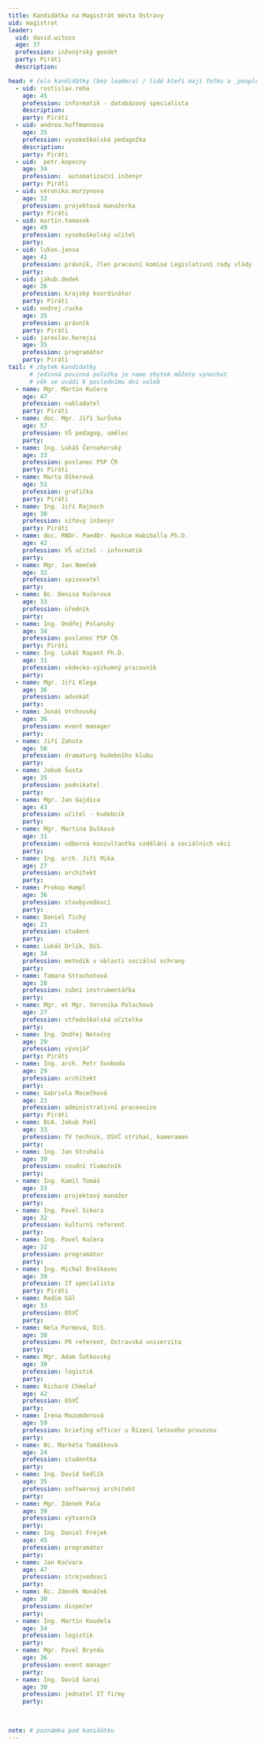```yaml
---
title: Kandidátka na Magistrát města Ostravy
uid: magistrat
leader:
  uid: david.witosz
  age: 37
  profession: inženýrský geodet
  party: Piráti
  description: 

head: # čelo kandidátky (bez leadera) / lidé kteří mají fotku a _people/jmeno.md
  - uid: rostislav.reha
    age: 45  
    profession: informatik - databázový specialista
    description: 
    party: Piráti
  - uid: andrea.hoffmannova
    age: 35  
    profession: vysokoškolská pedagožka
    description: 
    party: Piráti
  - uid:  petr.kopecny
    age: 34
    profession:  automatizační inženýr
    party: Piráti
  - uid: veronika.murzynova
    age: 32
    profession: projektová manažerka
    party: Piráti
  - uid: martin.tomasek
    age: 49
    profession: vysokoškolský učitel
    party:
  - uid: lukas.jansa
    age: 41
    profession: právník, člen pracovní komise Legislativní rady vlády
    party:
  - uid: jakub.dedek
    age: 26
    profession: krajský koordinátor
    party: Piráti
  - uid: ondrej.rucka
    age: 35
    profession: právník
    party: Piráti
  - uid: jaroslav.horejsi
    age: 35
    profession: programátor
    party: Piráti
tail: # zbytek kandidatky
      # jedinná povinná položka je name zbytek můžete vynechat
      # věk se uvádí k poslednímu dni voleb
  - name: Mgr. Martin Kučera
    age: 47
    profession: nakladatel
    party: Piráti
  - name: doc. Mgr. Jiří Surůvka
    age: 57
    profession: VŠ pedagog, umělec
    party:
  - name: Ing. Lukáš Černohorský
    age: 33
    profession: poslanec PSP ČR
    party: Piráti
  - name: Marta Oškerová
    age: 51
    profession: grafička
    party: Piráti
  - name: Ing. Jiří Rajnoch
    age: 30
    profession: síťový inženýr
    party: Piráti
  - name: doc. RNDr. PaedDr. Hashim Habiballa Ph.D.
    age: 42
    profession: VŠ učitel - informatik
    party:
  - name: Mgr. Jan Nemček
    age: 32
    profession: spisovatel
    party:
  - name: Bc. Denisa Kučerová
    age: 33
    profession: úředník
    party:
  - name: Ing. Ondřej Polanský
    age: 34
    profession: poslanec PSP ČR
    party: Piráti
  - name: Ing. Lukáš Rapant Ph.D.
    age: 31
    profession: vědecko-výzkumný pracovník
    party:
  - name: Mgr. Jiří Klega
    age: 36
    profession: advokát
    party:
  - name: Jonáš Vrchovský
    age: 36
    profession: event manager
    party:
  - name: Jiří Zahuta
    age: 56
    profession: dramaturg hudebního klubu
    party:
  - name: Jakub Šusta
    age: 35
    profession: podnikatel
    party:
  - name: Mgr. Jan Gajdica
    age: 43
    profession: učitel - hudebník
    party:
  - name: Mgr. Martina Dušková
    age: 31
    profession: odborná konzultantka vzdělání a sociálních věcí
    party:
  - name: Ing. arch. Jiří Mika
    age: 27
    profession: architekt
    party:
  - name: Prokop Hampl
    age: 36
    profession: stavbyvedoucí
    party:
  - name: Daniel Tichý
    age: 21
    profession: student
    party:
  - name: Lukáš Drlík, DiS.
    age: 34
    profession: metodik v oblasti sociální ochrany
    party:
  - name: Tamara Strachotová
    age: 28
    profession: zubní instrumentářka
    party:
  - name: Mgr. et Mgr. Veronika Polachová
    age: 27
    profession: středoškolská učitelka
    party:
  - name: Ing. Ondřej Netočný
    age: 29
    profession: vývojář
    party: Piráti
  - name: Ing. arch. Petr Svoboda
    age: 29
    profession: architekt
    party:
  - name: Gabriela Macečková
    age: 21
    profession: administrativní pracovnice
    party: Piráti
  - name: BcA. Jakub Pohl
    age: 33
    profession: TV technik, OSVČ střihač, kameraman
    party:
  - name: Ing. Jan Struhala
    age: 39
    profession: soudní tlumočník
    party:
  - name: Ing. Kamil Tomáš
    age: 33
    profession: projektový manažer
    party:
  - name: Ing. Pavel Sikora
    age: 32
    profession: kulturní referent
    party:
  - name: Ing. Pavel Kučera
    age: 32
    profession: programátor
    party:
  - name: Ing. Michal Breškovec
    age: 39
    profession: IT specialista
    party: Piráti
  - name: Radim Gál
    age: 33
    profession: OSVČ
    party:
  - name: Nela Parmová, DiS.
    age: 38
    profession: PR referent, Ostravská univerzita
    party:
  - name: Mgr. Adam Šotkovský
    age: 30
    profession: logistik
    party:
  - name: Richard Chmelař
    age: 42
    profession: OSVČ
    party:
  - name: Irena Mazumderová
    age: 59
    profession: briefing officer u Řízení letového provozou
    party:
  - name: Bc. Markéta Tomášková
    age: 24
    profession: studentka
    party:
  - name: Ing. David Sedlík
    age: 35
    profession: softwarový architekt
    party:
  - name: Mgr. Zdenek Pala
    age: 39
    profession: výtvarník
    party:
  - name: Ing. Daniel Frejek
    age: 45
    profession: programátor
    party:
  - name: Jan Kočvara
    age: 47
    profession: strojvedoucí
    party:
  - name: Bc. Zdeněk Nováček
    age: 30
    profession: dispečer
    party:
  - name: Ing. Martin Koudela
    age: 34
    profession: logistik
    party:
  - name: Mgr. Pavel Brynda
    age: 36
    profession: event manager
    party:
  - name: Ing. David Garai
    age: 30
    profession: jednatel IT firmy
    party:
    
 

note: # poznámka pod kanidátku
---
```

